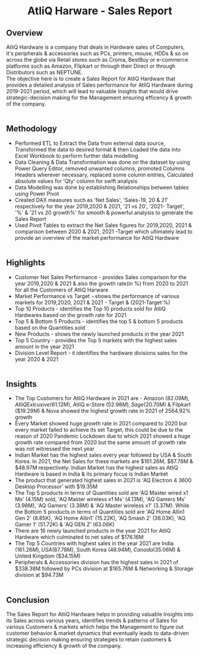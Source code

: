 <h1 align = "center"> AtliQ Harware - Sales Report</h1>


## Overview
AtliQ Hardware is a company that deals in Hardware sales of Computers, it's peripherals & accessories such as PCs, printers, mouse, HDDs & so on across the globe via Retail stores such as Croma, BestBuy or e-commerce platforms such as Amazon, Flipkart or through their Direct or through Distributors such as NEPTUNE.
<br>The objective here is to create a Sales Report for AtliQ Hardware that provides a detailed analysis of Sales performance for AtliQ Hardware during 2019-2021 period, which will lead to valuable Insights that would drive strategic-decision making for the Management ensuring efficency & growth of the company.<br><br>

## Methodology
* Performed ETL to Extract the Data from external data source, Transformed the data to desired format & then Loaded the data into Excel Workbook to perform further data modelling
* Data Cleaning & Data Transformation was done on the dataset by using Power Query Editor, removed unwanted columns, promoted Columns Headers wherever necessary, replaced some column entries, Calculated absolute values for 'Qty' column for swift analysis
* Data Modelling was done by establishing Relationships between tables using Power Pivot
* Created DAX measures such as 'Net Sales', 'Sales-19, 20 & 21' respectively for the year 2019,2020 & 2021, '21 vs 20', '2021- Target', '%' & '21 vs 20 growth%' for smooth & powerful analysis to generate the Sales Report
* Used Pivot Tables to extract the Net Sales figures for 2019,2020, 2021 & comparison between 2020 & 2021, 2021 -Target which ultimately lead to provide an overview of the market performance for AtliQ Hardware <br><br>

## Highlights
* Customer Net Sales Performance - provides Sales comparison for the year 2019,2020 & 2021 & also the growth rate(in %) from 2020 to 2021 for all the Customers of AtliQ Harware
* Market Performance vs Target - shows the performance of various markets for 2019,2020, 2021 & 2021 - Target & (2021-Target %)
* Top 10 Products - identifies the Top 10 products sold for AtliQ Hardwares based on the growth rate for 2021
* Top 5 & Bottom 5 Products - identifies the top 5 & bottom 5 products based on the Quantities sold
* New Products - shows the newly launched products in the year 2021
* Top 5 Country - provides the Top 5 markets with the highest sales amount in the year 2021
* Division Level Report - it identifies the hardware divisions sales for the year 2020 & 2021<br><br>

## Insights
* The Top Customers for AtliQ Hardware in 2021 are - Amazon ($82.09M), AtliQ Exlcusive ($61.12M), AtliQ e-Store ($52.98M), Sage($20.70M) & Filpkart ($19.29M) & Nova showed the highest growth rate in 2021 of 2564.92% growth
* Every Market showed huge growth rate in 2021 compared to 2020 but every market failed to achieve its set Target, this could be due to the reason of 2020 Pandemic Lockdown due to which 2021 showed a huge growth rate compared from 2020 but the same amount of growth rate was not witnessed the next year
* Indian Market has the highest sales every year followed by USA & South Korea. In 2021, the Net Sales for these markets are $161.26M, $87.78M & $48.97M respectively. Indian Market has the highest sales as AtliQ Hardware is based in India & its primary focus is Indian Market
* The product that generated highest sales in 2021 is 'AQ Electron 4 3600 Desktop Processor' with $19.35M
* The Top 5 products in terms of Quantities sold are 'AQ Master wired x1 Ms' (4.15M) sold, 'AQ Master wireless x1 Ms' (4.13M), 'AQ Gamers Ms' (3.98M), 'AQ Gamers' (3.38M) & 'AQ Master wireless x1' (3.37M). While the Bottom 5 products in terms of Quantities sold are 'AQ Home Allin1 Gen 2' (8.85K), 'AQ Home Allin1' (15.22K), 'AQ Smash 2' (36.03K), 'AQ Gamer 1' (51.72K) & 'AQ GEN Z' (63.06K)
* There are 16 newly launched products in the year 2021 for AtliQ Hardware which culminated to net sales of $176.16M
* The Top 5 Countries with highest sales in the year 2021 are India ($161.26M), USA ($87.78M), South Korea ($48.94M), Canada ($35.06M) & United Kingdom ($34.15M)
* Peripherals & Accessories division has the highest sales in 2021 of $338.38M followed by PCs division at $165.76M & Networking & Storage division at $94.73M<br><br>

## Conclusion
The Sales Report for AtliQ Hardware helps in providing valuable Insights into its Sales across various years, identifies trends & patterns of Sales for various Customers & markets which helps the Management to figure out customer behavior & market dynamics that eventually leads to data-driven strategic decision making ensuring strategies to retain customers & increasing efficiency & growth of the company.
